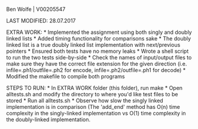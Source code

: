 
Ben Wolfe | V00205547

LAST MODIFIED:
28.07.2017

EXTRA WORK:
	* Implemented the assignment using both singly and doubly linked lists
	* Added timing functionality for comparisons sake
	* The doubly linked list is a true doubly linked list implementation with next/previous pointers 
	* Ensured both tests have no memory leaks
	* Wrote a shell script to run the two tests side-by-side
	* Check the names of input/output files to make sure they have the correct file extension for the given direction (i.e. infile=.ph1/outfile=.ph2 for encode, infile=.ph2/outfile=.ph1 for decode)
	* Modified the makefile to compile both programs

STEPS TO RUN:
	* In EXTRA WORK folder (this folder), run make
	* Open alltests.sh and modify the directory to where you'd like test files to be stored
	* Run all alltests.sh
	* Observe how slow the singly linked implementation is in comparison (The 'add_end' method has O(n) time complexity in the singly-linked implementation vs O(1) time complexity in the doubly-linked implementation.

